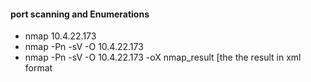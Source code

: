 #### port scanning and Enumerations
- nmap 10.4.22.173 
- nmap -Pn -sV -O 10.4.22.173 
- nmap -Pn -sV -O 10.4.22.173 -oX nmap_result [the the result in xml format
